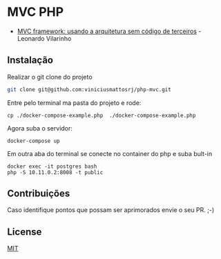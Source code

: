 # MVC PHP
- <a href="https://medium.com/trainingcenter/mvc-framework-usando-a-arquitetura-sem-c%C3%B3digo-de-terceiros-bf95a744c66d">MVC framework: usando a arquitetura sem código de terceiros</a> - Leonardo Vilarinho


## Instalação

Realizar o git clone do projeto
```bash
git clone git@github.com:viniciusmattosrj/php-mvc.git
```

Entre pelo terminal ma pasta do projeto e rode:
```
cp ./docker-compose-example.php  ./docker-compose-example.php
```

Agora suba o servidor:
```
docker-compose up
```

Em outra aba do terminal se conecte no container do php e suba bult-in
```
docker exec -it postgres bash
php -S 10.11.0.2:8008 -t public
```


## Contribuições
Caso identifique pontos
que possam ser aprimorados envie o seu PR. ;-)


## License
[MIT](https://choosealicense.com/licenses/mit/)
